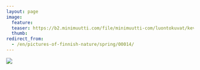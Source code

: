 ```yaml
---
layout: page
image:
  feature:
  teaser: https://b2.minimuutti.com/file/minimuutti-com/luontokuvat/kev%C3%A4t/DSC04682-245px.jpg
  thumb:
redirect_from:
  - /en/pictures-of-finnish-nature/spring/00014/
---
```


[![](https://b2.minimuutti.com/file/minimuutti-com/luontokuvat/kev%C3%A4t/DSC04682-800px.jpg)](https://dl.dropboxusercontent.com/sh/ea1wtnz7z734o12/AAD1JF31JcEASv0cCGZveNvUa/luontokuvat/kev%C3%A4t/DSC04682.jpg)

